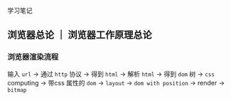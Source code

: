 学习笔记

## 浏览器总论 ｜ 浏览器工作原理总论

### 浏览器渲染流程

输入 `url` ->  通过 `http` 协议 -> 得到 `html` -> 解析 `html` -> 得到 `dom` 树 -> `css` computing -> 带css 属性的 `dom` -> `layout` -> `dom with position` -> render -> `bitmap`

